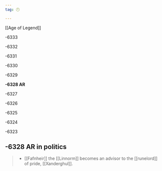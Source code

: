 ```yaml
---
tag: 🕛

---
```

[[Age of Legend]]


-6333

-6332

-6331

-6330

-6329

**-6328 AR**

-6327

-6326

-6325

-6324

-6323



## -6328 AR in politics

>  - [[Fafnheir]] the [[Linnorm]] becomes an advisor to the [[runelord]] of pride, [[Xanderghul]].






